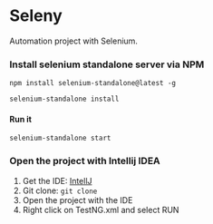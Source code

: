 # Seleny

Automation project with Selenium.

### Install selenium standalone server via NPM

```
npm install selenium-standalone@latest -g

selenium-standalone install
```

#### Run it
```
selenium-standalone start
```

### Open the project with Intellij IDEA

1. Get the IDE: [IntellJ](https://www.jetbrains.com/de-de/idea/)
2. Git clone: ``` git clone ```
3. Open the project with the IDE
4. Right click on TestNG.xml and select RUN